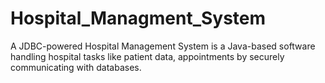 # Hospital_Managment_System
A JDBC-powered Hospital Management System is a Java-based software handling hospital tasks like patient data, appointments by securely communicating with databases.
